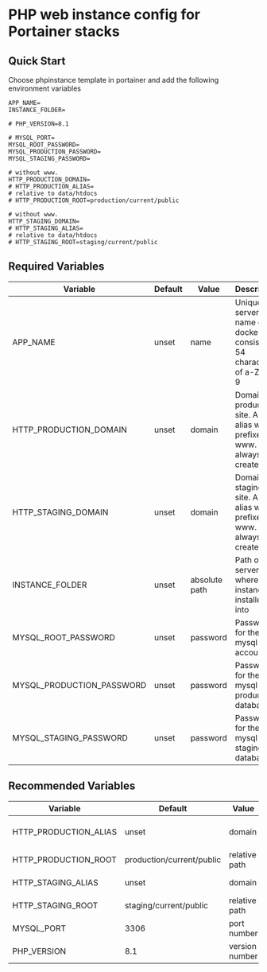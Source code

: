 # PHP web instance config for Portainer stacks

## Quick Start

Choose phpinstance template in portainer and add the following environment variables

```.env
APP_NAME=
INSTANCE_FOLDER=

# PHP_VERSION=8.1

# MYSQL_PORT=
MYSQL_ROOT_PASSWORD=
MYSQL_PRODUCTION_PASSWORD=
MYSQL_STAGING_PASSWORD=

# without www.
HTTP_PRODUCTION_DOMAIN=
# HTTP_PRODUCTION_ALIAS=
# relative to data/htdocs
# HTTP_PRODUCTION_ROOT=production/current/public

# without www.
HTTP_STAGING_DOMAIN=
# HTTP_STAGING_ALIAS=
# relative to data/htdocs
# HTTP_STAGING_ROOT=staging/current/public
```

## Required Variables

| Variable                  | Default | Value         | Description                                                                    |
|---------------------------|---------|---------------|--------------------------------------------------------------------------------|
| APP_NAME                  | unset   | name          | Unique per server name of the docker app consist of 54 character of a-Z_-0-9   |
| HTTP_PRODUCTION_DOMAIN    | unset   | domain        | Domain for production site. An alias with prefixed www. will always be created |
| HTTP_STAGING_DOMAIN       | unset   | domain        | Domain for staging site. An alias with prefixed www. will always be created    |
| INSTANCE_FOLDER           | unset   | absolute path | Path on the server where the instance is installed into                        |
| MYSQL_ROOT_PASSWORD       | unset   | password      | Password for the mysql root account                                            |
| MYSQL_PRODUCTION_PASSWORD | unset   | password      | Password for the mysql production database                                     |
| MYSQL_STAGING_PASSWORD    | unset   | password      | Password for the mysql staging database                                        |

## Recommended Variables

| Variable              | Default                   | Value          | Description                                                              |
|-----------------------|---------------------------|----------------|--------------------------------------------------------------------------|
| HTTP_PRODUCTION_ALIAS | unset                     | domain         | Alias domain for production site. Mostly its www.$HTTP_PRODUCTION_DOMAIN |
| HTTP_PRODUCTION_ROOT  | production/current/public | relative path  | Path to production instance files                                        |
| HTTP_STAGING_ALIAS    | unset                     | domain         | Alias domain for staging site. Mostly its www.$HTTP_STAGING_DOMAIN       |
| HTTP_STAGING_ROOT     | staging/current/public    | relative path  | Path to staging instance files                                           |
| MYSQL_PORT            | 3306                      | port number    | Port to be bound on local ip 127.0.0.1:$MYSQL_PORT                       |
| PHP_VERSION           | 8.1                       | version number | Version number so select what php version to install                     |
